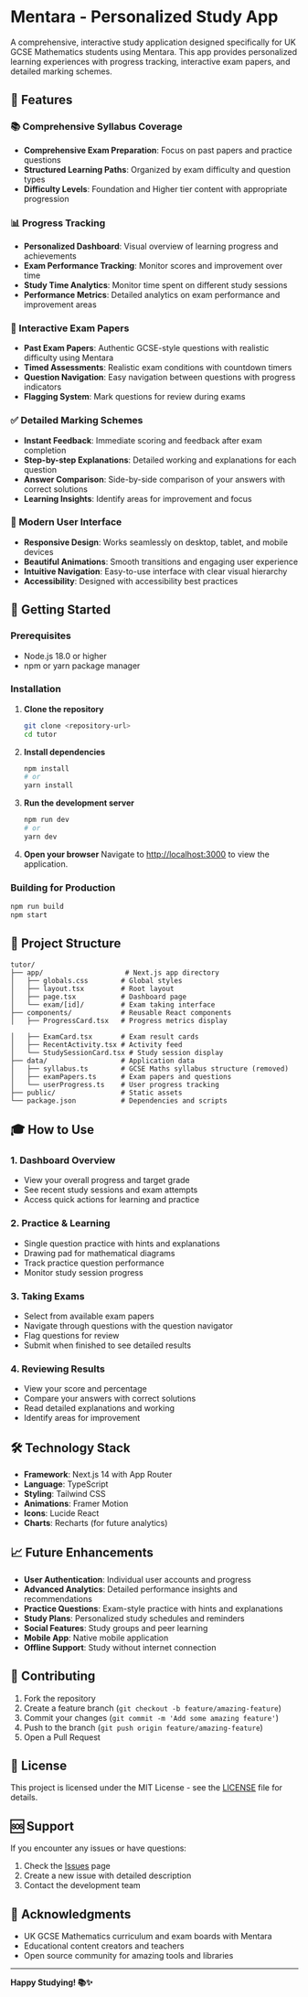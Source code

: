 # Mentara - Personalized Study App

A comprehensive, interactive study application designed specifically for UK GCSE Mathematics students using Mentara. This app provides personalized learning experiences with progress tracking, interactive exam papers, and detailed marking schemes.

## 🎯 Features

### 📚 Comprehensive Syllabus Coverage
- **Comprehensive Exam Preparation**: Focus on past papers and practice questions
- **Structured Learning Paths**: Organized by exam difficulty and question types
- **Difficulty Levels**: Foundation and Higher tier content with appropriate progression

### 📊 Progress Tracking
- **Personalized Dashboard**: Visual overview of learning progress and achievements
- **Exam Performance Tracking**: Monitor scores and improvement over time
- **Study Time Analytics**: Monitor time spent on different study sessions
- **Performance Metrics**: Detailed analytics on exam performance and improvement areas

### 📝 Interactive Exam Papers
- **Past Exam Papers**: Authentic GCSE-style questions with realistic difficulty using Mentara
- **Timed Assessments**: Realistic exam conditions with countdown timers
- **Question Navigation**: Easy navigation between questions with progress indicators
- **Flagging System**: Mark questions for review during exams

### ✅ Detailed Marking Schemes
- **Instant Feedback**: Immediate scoring and feedback after exam completion
- **Step-by-step Explanations**: Detailed working and explanations for each question
- **Answer Comparison**: Side-by-side comparison of your answers with correct solutions
- **Learning Insights**: Identify areas for improvement and focus

### 🎨 Modern User Interface
- **Responsive Design**: Works seamlessly on desktop, tablet, and mobile devices
- **Beautiful Animations**: Smooth transitions and engaging user experience
- **Intuitive Navigation**: Easy-to-use interface with clear visual hierarchy
- **Accessibility**: Designed with accessibility best practices

## 🚀 Getting Started

### Prerequisites
- Node.js 18.0 or higher
- npm or yarn package manager

### Installation

1. **Clone the repository**
   ```bash
   git clone <repository-url>
   cd tutor
   ```

2. **Install dependencies**
   ```bash
   npm install
   # or
   yarn install
   ```

3. **Run the development server**
   ```bash
   npm run dev
   # or
   yarn dev
   ```

4. **Open your browser**
   Navigate to [http://localhost:3000](http://localhost:3000) to view the application.

### Building for Production

```bash
npm run build
npm start
```

## 📁 Project Structure

```
tutor/
├── app/                    # Next.js app directory
│   ├── globals.css        # Global styles
│   ├── layout.tsx         # Root layout
│   ├── page.tsx           # Dashboard page
│   └── exam/[id]/         # Exam taking interface
├── components/            # Reusable React components
│   ├── ProgressCard.tsx   # Progress metrics display

│   ├── ExamCard.tsx       # Exam result cards
│   ├── RecentActivity.tsx # Activity feed
│   └── StudySessionCard.tsx # Study session display
├── data/                  # Application data
│   ├── syllabus.ts        # GCSE Maths syllabus structure (removed)
│   ├── examPapers.ts      # Exam papers and questions
│   └── userProgress.ts    # User progress tracking
├── public/                # Static assets
└── package.json           # Dependencies and scripts
```

## 🎓 How to Use

### 1. Dashboard Overview
- View your overall progress and target grade
- See recent study sessions and exam attempts
- Access quick actions for learning and practice

### 2. Practice & Learning
- Single question practice with hints and explanations
- Drawing pad for mathematical diagrams
- Track practice question performance
- Monitor study session progress

### 3. Taking Exams
- Select from available exam papers
- Navigate through questions with the question navigator
- Flag questions for review
- Submit when finished to see detailed results

### 4. Reviewing Results
- View your score and percentage
- Compare your answers with correct solutions
- Read detailed explanations and working
- Identify areas for improvement

## 🛠️ Technology Stack

- **Framework**: Next.js 14 with App Router
- **Language**: TypeScript
- **Styling**: Tailwind CSS
- **Animations**: Framer Motion
- **Icons**: Lucide React
- **Charts**: Recharts (for future analytics)

## 📈 Future Enhancements

- **User Authentication**: Individual user accounts and progress
- **Advanced Analytics**: Detailed performance insights and recommendations
- **Practice Questions**: Exam-style practice with hints and explanations
- **Study Plans**: Personalized study schedules and reminders
- **Social Features**: Study groups and peer learning
- **Mobile App**: Native mobile application
- **Offline Support**: Study without internet connection

## 🤝 Contributing

1. Fork the repository
2. Create a feature branch (`git checkout -b feature/amazing-feature`)
3. Commit your changes (`git commit -m 'Add some amazing feature'`)
4. Push to the branch (`git push origin feature/amazing-feature`)
5. Open a Pull Request

## 📄 License

This project is licensed under the MIT License - see the [LICENSE](LICENSE) file for details.

## 🆘 Support

If you encounter any issues or have questions:

1. Check the [Issues](https://github.com/your-repo/issues) page
2. Create a new issue with detailed description
3. Contact the development team

## 🙏 Acknowledgments

- UK GCSE Mathematics curriculum and exam boards with Mentara
- Educational content creators and teachers
- Open source community for amazing tools and libraries

---

**Happy Studying! 📚✨**
